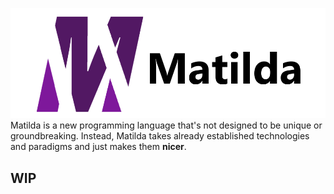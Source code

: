 <img src="./docs/img/matilda-logo.png" alt="Matilda logo"></img>
Matilda is a new programming language that's not designed to be unique or groundbreaking. Instead, Matilda takes already 
established technologies and paradigms and just makes them **nicer**.

## WIP
